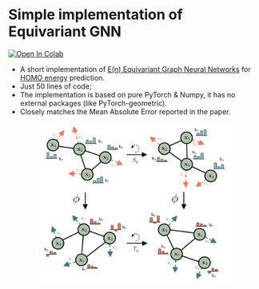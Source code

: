 # Simple implementation of Equivariant GNN


[![Open In Colab](https://colab.research.google.com/assets/colab-badge.svg)](https://colab.research.google.com/github/senya-ashukha/egnn-hse/blob/main/simple-egnn.ipynb)

- A short implementation of [E(n) Equivariant Graph Neural Networks](https://arxiv.org/pdf/2102.09844.pdf) for [HOMO energy](https://en.wikipedia.org/wiki/HOMO_and_LUMO) prediction.
- Just 50 lines of code; 
- The implementation is based on pure PyTorch & Numpy, it has no external packages (like PyTorch-geometric).
- Closely matches the Mean Absolute Error reported in the paper.

<p align="center">
<img height="320" src="egnn.png"/>
</p>
